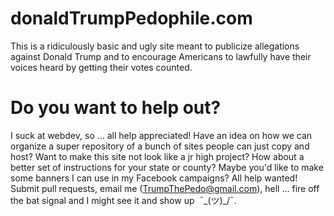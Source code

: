 # donaldTrumpPedophile.com
This is a ridiculously basic and ugly site meant to publicize allegations against Donald Trump and to encourage Americans to lawfully have their voices heard by getting their votes counted.

# Do you want to help out?
I suck at webdev, so ... all help appreciated! Have an idea on how we can organize a super repository of a bunch of sites people can just copy and host? Want to make this site not look like a jr high project? How about a better set of instructions for your state or county? Maybe you'd like to make some banners I can use in my Facebook campaigns? All help wanted! Submit pull requests, email me (TrumpThePedo@gmail.com), hell ... fire off the bat signal and I might see it and show up  ¯\_(ツ)_/¯.